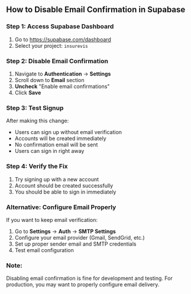 ## How to Disable Email Confirmation in Supabase

### Step 1: Access Supabase Dashboard
1. Go to https://supabase.com/dashboard
2. Select your project: `insurevis` 

### Step 2: Disable Email Confirmation
1. Navigate to **Authentication** → **Settings**
2. Scroll down to **Email** section
3. **Uncheck** "Enable email confirmations"
4. Click **Save**

### Step 3: Test Signup
After making this change:
- Users can sign up without email verification
- Accounts will be created immediately
- No confirmation email will be sent
- Users can sign in right away

### Step 4: Verify the Fix
1. Try signing up with a new account
2. Account should be created successfully
3. You should be able to sign in immediately

### Alternative: Configure Email Properly
If you want to keep email verification:
1. Go to **Settings** → **Auth** → **SMTP Settings**
2. Configure your email provider (Gmail, SendGrid, etc.)
3. Set up proper sender email and SMTP credentials
4. Test email configuration

### Note:
Disabling email confirmation is fine for development and testing.
For production, you may want to properly configure email delivery.
